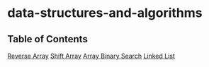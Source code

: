 # data-structures-and-algorithms

## Table of Contents
[Reverse Array](./challenges/arrayReverse/array-reverse.js)
[Shift Array](./challenges/array-shift/array-shift.js)
[Array Binary Search](./challenges/arrayBinarySearch/array-binary-search.js)
[Linked List](./challenges/linkedList/linked-list.js)